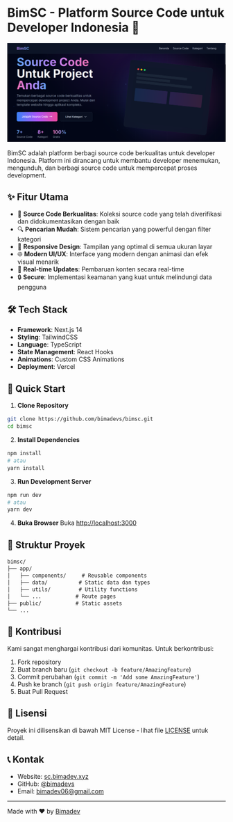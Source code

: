 # BimSC - Platform Source Code untuk Developer Indonesia 🚀

![BimSC Preview](/public/images/preview.png)

BimSC adalah platform berbagi source code berkualitas untuk developer Indonesia. Platform ini dirancang untuk membantu developer menemukan, mengunduh, dan berbagi source code untuk mempercepat proses development.

## ✨ Fitur Utama

- 🎯 **Source Code Berkualitas**: Koleksi source code yang telah diverifikasi dan didokumentasikan dengan baik
- 🔍 **Pencarian Mudah**: Sistem pencarian yang powerful dengan filter kategori
- 📱 **Responsive Design**: Tampilan yang optimal di semua ukuran layar
- 🌐 **Modern UI/UX**: Interface yang modern dengan animasi dan efek visual menarik
- 🔄 **Real-time Updates**: Pembaruan konten secara real-time
- 🔒 **Secure**: Implementasi keamanan yang kuat untuk melindungi data pengguna

## 🛠️ Tech Stack

- **Framework**: Next.js 14
- **Styling**: TailwindCSS
- **Language**: TypeScript
- **State Management**: React Hooks
- **Animations**: Custom CSS Animations
- **Deployment**: Vercel

## 🚀 Quick Start

1. **Clone Repository**
```bash
git clone https://github.com/bimadevs/bimsc.git
cd bimsc
```

2. **Install Dependencies**
```bash
npm install
# atau
yarn install
```

3. **Run Development Server**
```bash
npm run dev
# atau
yarn dev
```

4. **Buka Browser**
Buka [http://localhost:3000](http://localhost:3000)

## 📁 Struktur Proyek

```
bimsc/
├── app/
│   ├── components/     # Reusable components
│   ├── data/          # Static data dan types
│   ├── utils/         # Utility functions
│   └── ...           # Route pages
├── public/           # Static assets
└── ...
```

## 🤝 Kontribusi

Kami sangat menghargai kontribusi dari komunitas. Untuk berkontribusi:

1. Fork repository
2. Buat branch baru (`git checkout -b feature/AmazingFeature`)
3. Commit perubahan (`git commit -m 'Add some AmazingFeature'`)
4. Push ke branch (`git push origin feature/AmazingFeature`)
5. Buat Pull Request

## 📝 Lisensi

Proyek ini dilisensikan di bawah MIT License - lihat file [LICENSE](LICENSE) untuk detail.

## 📞 Kontak

- Website: [sc.bimadev.xyz](https://sc.bimadev.xyz)
- GitHub: [@bimadevs](https://github.com/bimadevs)
- Email: bimadev06@gmail.com

---
Made with ❤️ by [Bimadev](https://github.com/bimadevs)
